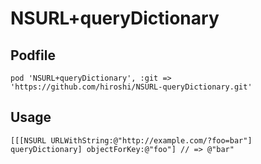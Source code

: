 NSURL+queryDictionary
=====================

## Podfile

    pod 'NSURL+queryDictionary', :git => 'https://github.com/hiroshi/NSURL-queryDictionary.git'

## Usage

    [[[NSURL URLWithString:@"http://example.com/?foo=bar"] queryDictionary] objectForKey:@"foo"] // => @"bar"
